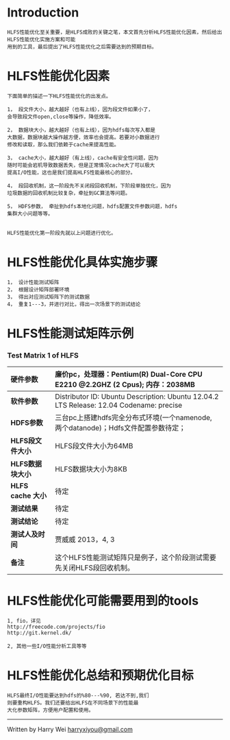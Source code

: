 # Introduction #
```
HLFS性能优化至关重要，是HLFS成败的关键之笔，本文首先分析HLFS性能优化因素，然后给出HLFS性能优化实施方案和可能
用到的工具，最后提出了HLFS性能优化之后需要达到的预期目标。
```

# HLFS性能优化因素 #
```
下面简单的描述一下HLFS性能优化的出发点。

1， 段文件大小，越大越好（也有上线），因为段文件如果小了，
会导致段文件open,close等操作，降低效率。

2， 数据块大小，越大越好（也有上线），因为hdfs每次写入都是
大数据，数据块越大操作越方便，效率也会提高。若要对小数据进行
修改和读取，那么我们依赖于cache来提高性能。

3， cache大小，越大越好（有上线），cache有安全性问题，因为
随时可能会岩机导致数据丢失，但是正常情况cache大了可以极大
提高I/O性能，这也是我们提高HLFS性能最核心的部分。

4， 段回收机制，这一阶段先不关闭段回收机制，下阶段单独优化，因为
垃圾数据的回收机制比较复杂，牵扯到GC算法等问题。

5， HDFS参数， 牵扯到hdfs本地化问题，hdfs配置文件参数问题，hdfs
集群大小问题等等。


HLFS性能优化第一阶段先就以上问题进行优化。
```

# HLFS性能优化具体实施步骤 #
```
1， 设计性能测试矩阵
2， 根据设计矩阵部署环境
3， 得出对应测试矩阵下的测试数据
4， 重复1---3，并进行对比，得出一次场景下的测试结论
```

# HLFS性能测试矩阵示例 #

### Test Matrix 1 of HLFS ###
| **硬件参数** | 廉价pc，处理器：Pentium(R) Dual-Core CPU E2210 @2.2GHZ (2 Cpus); 内存：2038MB |
|:---------|:--------------------------------------------------------------------|
| **软件参数** | Distributor ID:	Ubuntu Description:	Ubuntu 12.04.2 LTS Release:	12.04 Codename:	precise |
| **HDFS参数** |  三台pc上搭建hdfs完全分布式环境(一个namenode, 两个datanode)；Hdfs文件配置参数待定；           |
| **HLFS段文件大小** | HLFS段文件大小为64MB                                                      |
| **HLFS数据块大小** | HLFS数据块大小为8KB                                                       |
| **HLFS cache 大小** | 待定                                                                  |
| **测试结果** | 待定                                                                  |
| **测试结论** | 待定                                                                  |
| **测试人及时间** | 贾威威 2013，4, 3                                                       |
| **备注**   | 这个HLFS性能测试矩阵只是例子，这个阶段测试需要先关闭HLFS段回收机制。                              |

# HLFS性能优化可能需要用到的tools #
```
1, fio，详见
http://freecode.com/projects/fio
http://git.kernel.dk/

2, 其他一些I/O性能分析工具等等
```

# HLFS性能优化总结和预期优化目标 #
```
HLFS最终I/O性能要达到hdfs的%80---%90, 若达不到,我们
则要重构HLFS。我们还要给出HLFS在不同场景下的性能最
大化参数矩阵，方便用户配置和使用。
```


---

Written by Harry Wei <harryxiyou@gmail.com>